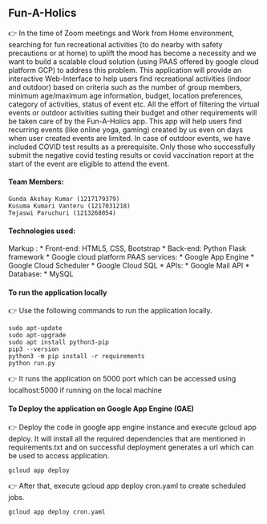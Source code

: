 ## Fun-A-Holics

👉 In the time of Zoom meetings and Work from Home environment, searching for fun recreational activities (to do nearby with safety precautions or at home) to uplift the mood has become a necessity and we want to build a scalable cloud solution (using PAAS offered by google cloud platform GCP) to address this problem. This application will provide an interactive Web-Interface to help users find recreational activities (indoor and outdoor) based on criteria such as the number of group members, minimum age/maximum age information, budget, location preferences, category of activities, status of event etc. All the effort of filtering the virtual events or outdoor activities suiting their budget and other requirements will be taken care of by the Fun-A-Holics app. This app will help users find recurring events (like online yoga, gaming) created by us even on days when user created events are limited. In case of outdoor events, we have  included COVID test results as a prerequisite. Only those who successfully submit the negative covid testing results or covid vaccination report at the start of the event are eligible to attend the event. 

#### Team Members:
    Gunda Akshay Kumar (1217179379)
    Kusuma Kumari Vanteru (1217031218)
    Tejaswi Paruchuri (1213268054)

#### Technologies used:

 Markup : * Front-end: HTML5, CSS, Bootstrap
          * Back-end: Python Flask framework
          * Google cloud platform PAAS services:
              * Google App Engine
              * Google Cloud Scheduler
              * Google Cloud SQL
          * APIs:
              * Google Mail API
          * Database:
              * MySQL

#### To run the application locally
👉 Use the following commands to run the application locally.
```
sudo apt-update 
sudo apt-upgrade 
sudo apt install python3-pip 
pip3 --version 
python3 -m pip install -r requirements
python run.py
```
👉 It runs the application on 5000 port which can be accessed using localhost:5000 if running on the local machine<br>

#### To Deploy the application on Google App Engine (GAE)
👉 Deploy the code in google app engine instance and execute gcloud app deploy. It will install all the required dependencies that are mentioned in requirements.txt and on successful deployment generates a url which can be used to access application.
```
gcloud app deploy
```
👉 After that, execute gcloud app deploy cron.yaml to create scheduled jobs.
```
gcloud app deploy cron.yaml
```
